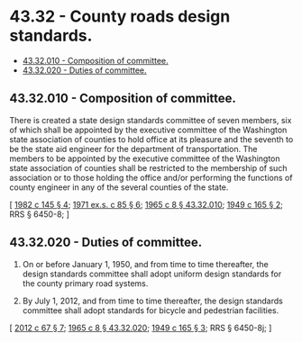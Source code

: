 # 43.32 - County roads design standards.
* [43.32.010 - Composition of committee.](#4332010---composition-of-committee)
* [43.32.020 - Duties of committee.](#4332020---duties-of-committee)
## 43.32.010 - Composition of committee.
There is created a state design standards committee of seven members, six of which shall be appointed by the executive committee of the Washington state association of counties to hold office at its pleasure and the seventh to be the state aid engineer for the department of transportation. The members to be appointed by the executive committee of the Washington state association of counties shall be restricted to the membership of such association or to those holding the office and/or performing the functions of county engineer in any of the several counties of the state.

\[ [1982 c 145 § 4](https://leg.wa.gov/CodeReviser/documents/sessionlaw/1982c145.pdf?cite=1982%20c%20145%20§%204); [1971 ex.s. c 85 § 6](https://leg.wa.gov/CodeReviser/documents/sessionlaw/1971ex1c85.pdf?cite=1971%20ex.s.%20c%2085%20§%206); [1965 c 8 § 43.32.010](https://leg.wa.gov/CodeReviser/documents/sessionlaw/1965c8.pdf?cite=1965%20c%208%20§%2043.32.010); [1949 c 165 § 2](https://leg.wa.gov/CodeReviser/documents/sessionlaw/1949c165.pdf?cite=1949%20c%20165%20§%202); RRS § 6450-8; \]

## 43.32.020 - Duties of committee.
1. On or before January 1, 1950, and from time to time thereafter, the design standards committee shall adopt uniform design standards for the county primary road systems.

2. By July 1, 2012, and from time to time thereafter, the design standards committee shall adopt standards for bicycle and pedestrian facilities.

\[ [2012 c 67 § 7](https://lawfilesext.leg.wa.gov/biennium/2011-12/Pdf/Bills/Session%20Laws/House/1700-S.SL.pdf?cite=2012%20c%2067%20§%207); [1965 c 8 § 43.32.020](https://leg.wa.gov/CodeReviser/documents/sessionlaw/1965c8.pdf?cite=1965%20c%208%20§%2043.32.020); [1949 c 165 § 3](https://leg.wa.gov/CodeReviser/documents/sessionlaw/1949c165.pdf?cite=1949%20c%20165%20§%203); RRS § 6450-8j; \]

